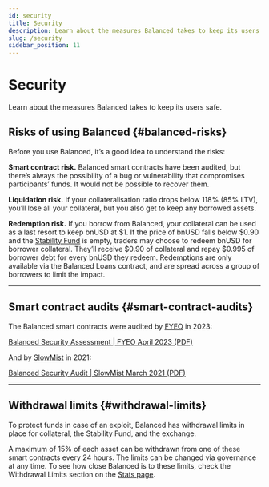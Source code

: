 ```yaml
---
id: security
title: Security
description: Learn about the measures Balanced takes to keep its users safe.
slug: /security
sidebar_position: 11
---
```


# Security
Learn about the measures Balanced takes to keep its users safe.

## Risks of using Balanced {#balanced-risks}
Before you use Balanced, it’s a good idea to understand the risks:

**Smart contract risk.** Balanced smart contracts have been audited, but there’s always the possibility of a bug or vulnerability that compromises participants’ funds. It would not be possible to recover them.

**Liquidation risk.** If your collateralisation ratio drops below 118% (85% LTV), you’ll lose all your collateral, but you also get to keep any borrowed assets.

**Redemption risk.** If you borrow from Balanced, your collateral can be used as a last resort to keep bnUSD at $1. If the price of bnUSD falls below $0.90 and the [Stability Fund](/swap-assets#stability-fund) is empty, traders may choose to redeem bnUSD for borrower collateral. They’ll receive $0.90 of collateral and repay $0.995 of borrower debt for every bnUSD they redeem. Redemptions are only available via the Balanced Loans contract, and are spread across a group of borrowers to limit the impact.

---

## Smart contract audits {#smart-contract-audits}
The Balanced smart contracts were audited by [FYEO](https://www.fyeo.io) in 2023:

[Balanced Security Assessment | FYEO April 2023 (PDF)](../static/files/balanced-audit-fyeo-2023.pdf)

And by [SlowMist](https://www.slowmist.com/) in 2021:

[Balanced Security Audit | SlowMist March 2021 (PDF)](../static/files/balanced-audit-slowmist-2021.pdf)

---

## Withdrawal limits {#withdrawal-limits}
To protect funds in case of an exploit, Balanced has withdrawal limits in place for collateral, the Stability Fund, and the exchange.

A maximum of 15% of each asset can be withdrawn from one of these smart contracts every 24 hours. The limits can be changed via governance at any time. To see how close Balanced is to these limits, check the Withdrawal Limits section on the [Stats page](https://stats.balanced.network/).
